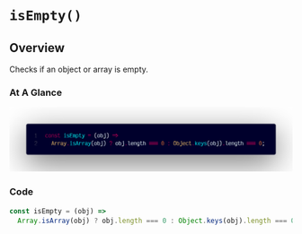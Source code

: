 # `isEmpty()`

## Overview

Checks if an object or array is empty.

### At A Glance

![A screenshot of the titular code snippet](../snapshots/isEmpty.png)

### Code

```js
const isEmpty = (obj) =>
  Array.isArray(obj) ? obj.length === 0 : Object.keys(obj).length === 0;
```
